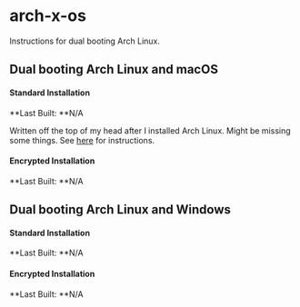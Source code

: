 # arch-x-os
Instructions for dual booting Arch Linux.
## Dual booting Arch Linux and macOS
#### Standard Installation
**Last Built: **N/A

Written off the top of my head after I installed Arch Linux. Might be missing some things. See [here]() for instructions.

#### Encrypted Installation
**Last Built: **N/A

## Dual booting Arch Linux and Windows
#### Standard Installation
**Last Built: **N/A

#### Encrypted Installation
**Last Built: **N/A
